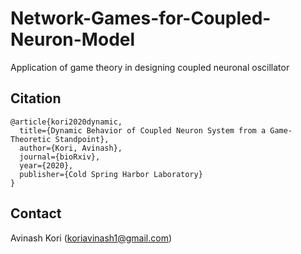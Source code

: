 # Network-Games-for-Coupled-Neuron-Model
Application of game theory in designing coupled neuronal oscillator

## Citation
```
@article{kori2020dynamic,
  title={Dynamic Behavior of Coupled Neuron System from a Game-Theoretic Standpoint},
  author={Kori, Avinash},
  journal={bioRxiv},
  year={2020},
  publisher={Cold Spring Harbor Laboratory}
}
```
## Contact
Avinash Kori (koriavinash1@gmail.com)
